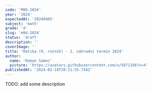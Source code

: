 ```yaml
---
code: 'M9D-2024'
year: '2024'
expectedAt: '20240405'
subject: 'math'
grade: '4'
slug: 'm9d-2024'
status: 'draft'
description: ''
coverImage: ''
title: 'Matika (9. ročník) - 2. náhradní termín 2024'
author:
  name: 'Roman Samec'
  picture: 'https://avatars.githubusercontent.com/u/5671166?v=4'
publishedAt: '2024-02-19T20:11:55.734Z'
---
```


TODO: add some description
